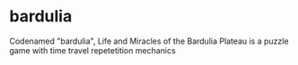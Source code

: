 # bardulia
Codenamed "bardulia", Life and Miracles of the Bardulia Plateau is a puzzle game with time travel repetetition mechanics

